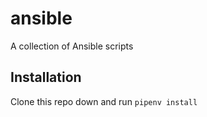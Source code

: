 # ansible
A collection of Ansible scripts

## Installation
Clone this repo down and run `pipenv install`